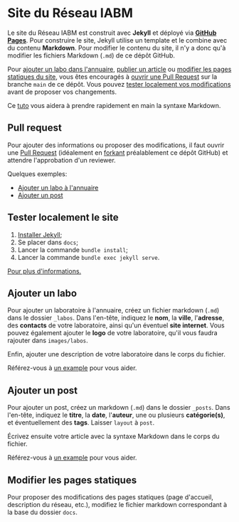 # Site du Réseau IABM

Le site du Réseau IABM est construit avec **Jekyll** et déployé via **[GitHub Pages](https://docs.github.com/en/pages/setting-up-a-github-pages-site-with-jekyll)**. Pour construire le site, Jekyll utilise un template et le combine avec du contenu **Markdown**. Pour modifier le contenu du site, il n'y a donc qu'à modifier les fichiers
Markdown (`.md`) de ce dépôt GitHub.

Pour [ajouter un labo dans l'annuaire](#ajouter-un-labo), [publier un article](#ajouter-un-post) ou [modifier les pages statiques du site](#modifier-les-pages-statiques), vous êtes encouragés à [ouvrir une Pull Request](#pull-request) sur la branche `main` de ce dépôt. Vous pouvez [tester localement vos modifications](#tester-localement-le-site) avant de proposer vos changements.

Ce [tuto](https://reseau-iabm.github.io/tuto/2025/03/11/markdown.html) vous aidera à prendre rapidement en main la syntaxe Markdown.

## Pull request

Pour ajouter des informations ou proposer des modifications, il faut ouvrir une [Pull Request](https://docs.github.com/en/pull-requests) (idéalement en [forkant](https://docs.github.com/fr/pull-requests/collaborating-with-pull-requests/working-with-forks/fork-a-repo) préalablement
ce dépôt GitHub) et attendre l'approbation d'un reviewer.

Quelques exemples:
- [Ajouter un labo à l'annuaire](https://github.com/reseau-iabm/reseau-iabm.github.io/pull/1)
- [Ajouter un post](https://github.com/reseau-iabm/reseau-iabm.github.io/pull/3)

## Tester localement le site

1. [Installer Jekyll](https://jekyllrb.com/docs/installation/);
2. Se placer dans `docs`;
3. Lancer la commande `bundle install`;
4. Lancer la commande `bundle exec jekyll serve`.

[Pour plus d'informations.](https://docs.github.com/en/pages/setting-up-a-github-pages-site-with-jekyll/testing-your-github-pages-site-locally-with-jekyll)

## Ajouter un labo

Pour ajouter un laboratoire à l'annuaire, créez un fichier markdown (`.md`) dans le dossier `_labos`.
Dans l'en-tête, indiquez le **nom**, la **ville**, l'**adresse**, des **contacts** de votre laboratoire, ainsi qu'un éventuel **site internet**. Vous pouvez également ajouter le **logo** de votre laboratoire, qu'il vous faudra rajouter dans `images/labos`.

Enfin, ajouter une description de votre laboratoire dans le corps du fichier.

Référez-vous à [un example](https://github.com/reseau-iabm/reseau-iabm.github.io/blob/main/docs/_labos/aramis.md?plain=1) pour vous aider.

## Ajouter un post

Pour ajouter un post, créez un markdown (`.md`) dans le dossier `_posts`. Dans l'en-tête, indiquez
le **titre**, la **date**, l'**auteur**, une ou plusieurs **catégorie(s)**, et éventuellement
des **tags**. Laisser `layout` à `post`.

Écrivez ensuite votre article avec la syntaxe Markdown dans le corps du fichier. 

Référez-vous
à [un example](https://github.com/reseau-iabm/reseau-iabm.github.io/blob/main/docs/_posts/2025-03-17-bienvenue.md?plain=1) pour vous aider.

## Modifier les pages statiques

Pour proposer des modifications des pages statiques (page d'accueil, description du réseau, etc.),
modifiez le fichier markdown correspondant à la base du dossier `docs`. 